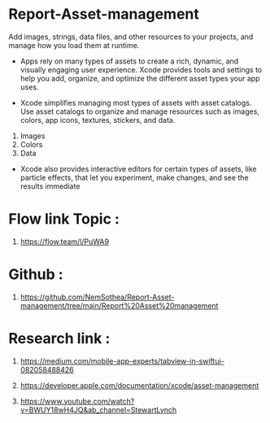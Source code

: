 # Report-Asset-management

Add images, strings, data files, and other resources to your projects, and manage how you load them at runtime.
- Apps rely on many types of assets to create a rich, dynamic, and visually engaging user experience. Xcode provides tools and settings to help you add, organize, and optimize the different asset types your app uses.

- Xcode simplifies managing most types of assets with asset catalogs. Use asset catalogs to organize and manage resources such as images, colors, app icons, textures, stickers, and data.

1. Images
2. Colors 
3. Data

- Xcode also provides interactive editors for certain types of assets, like particle effects, that let you experiment, make changes, and see the results immediate

# Flow link Topic :
1. https://flow.team/l/PuWA9

# Github : 
1. https://github.com/NemSothea/Report-Asset-management/tree/main/Report%20Asset%20management

# Research link : 
1. https://medium.com/mobile-app-experts/tabview-in-swiftui-082058488426
2. https://developer.apple.com/documentation/xcode/asset-management

3. https://www.youtube.com/watch?v=BWUY18wH4JQ&ab_channel=StewartLynch
